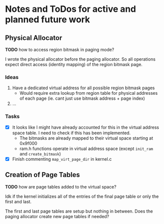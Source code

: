 # Notes and ToDos for active and planned future work

## Physical Allocator

**TODO** how to access region bitmask in paging mode?

I wrote the physical allocator before the paging allocator. So all operations
expect direct access (identity mapping) of the region bitmask page.

### Ideas

1. Have a dedicated virtual address for all possible region bitmask pages
   - Would require extra lookup from region table for physical addresses of each
     page (ie. cant just use bitmask address + page index)
2. ...

### Tasks

- [x] It looks like I might have already accounted for this in the virtual
  address space table. I need to check if this has been implemented.
  - The bitmasks are already mapped to their virtual space starting at 0x9f000
  - ram.h functions operate in virtual address space (except `init_ram` and `create_bitmask`)
- [x] Finish commenting `map_virt_page_dir` in kernel.c

## Creation of Page Tables

**TODO** how are page tables added to the virtual space?

Idk if the kernel initializes all of the entries of the final page table or only
the first and last.

The first and last page tables are setup but nothing in between. Does the paging
allocator create new page tables if needed?
